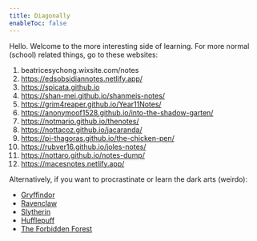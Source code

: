 ```yaml
---
title: Diagonally
enableToc: false
---
```


Hello. Welcome to the more interesting side of learning. For more normal (school) related things, go to these websites:
1. beatricesychong.wixsite.com/notes
2. https://edsobsidiannotes.netlify.app/
3. https://spicata.github.io
4. https://shan-mei.github.io/shanmeis-notes/
5. https://grim4reaper.github.io/Year11Notes/
6. https://anonymoof1528.github.io/into-the-shadow-garten/
7. https://notmario.github.io/thenotes/
8. https://nottacoz.github.io/jacaranda/
9. https://pi-thagoras.github.io/the-chicken-pen/
10. https://rubver16.github.io/joles-notes/
11. https://nottaro.github.io/notes-dump/
12. https://macesnotes.netlify.app/

Alternatively, if you want to procrastinate or learn the dark arts (weirdo): 
- [Gryffindor](geometry.md)
- [Ravenclaw](number_theory.md)
- [Slytherin](algebra.md)
- [Hufflepuff](combinatorics.md)
- [The Forbidden Forest](cursed_stuff.md)